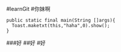 #learnGit
#你妹啊

```
public static final main(String []args){
  Toast.maketxt(this,"haha",0).show();
}
```

###好
##好
#好
